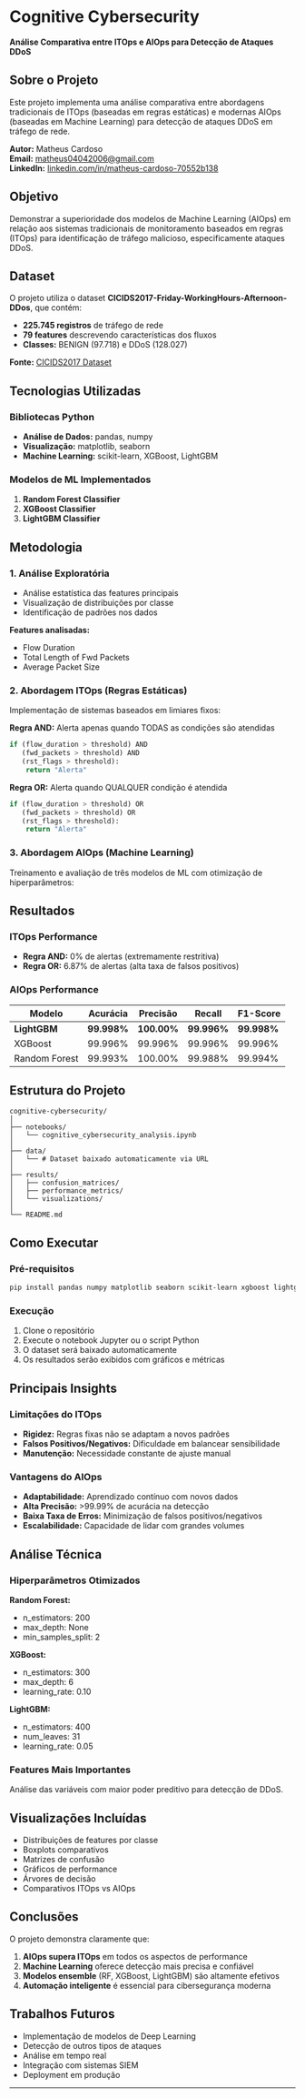 # Cognitive Cybersecurity

**Análise Comparativa entre ITOps e AIOps para Detecção de Ataques DDoS**

## Sobre o Projeto

Este projeto implementa uma análise comparativa entre abordagens tradicionais de ITOps (baseadas em regras estáticas) e modernas AIOps (baseadas em Machine Learning) para detecção de ataques DDoS em tráfego de rede.

**Autor:** Matheus Cardoso  
**Email:** matheus04042006@gmail.com  
**LinkedIn:** [linkedin.com/in/matheus-cardoso-70552b138](http://www.linkedin.com/in/matheus-cardoso-70552b138)

## Objetivo

Demonstrar a superioridade dos modelos de Machine Learning (AIOps) em relação aos sistemas tradicionais de monitoramento baseados em regras (ITOps) para identificação de tráfego malicioso, especificamente ataques DDoS.

## Dataset

O projeto utiliza o dataset **CICIDS2017-Friday-WorkingHours-Afternoon-DDos**, que contém:
- **225.745 registros** de tráfego de rede
- **79 features** descrevendo características dos fluxos
- **Classes:** BENIGN (97.718) e DDoS (128.027)

**Fonte:** [CICIDS2017 Dataset](https://raw.githubusercontent.com/norisjunior/FIAPML/refs/heads/main/datasets/CICIDS2017-Friday-WorkingHours-Afternoon-DDos.pcap_ISCX.csv)

## Tecnologias Utilizadas

### Bibliotecas Python
- **Análise de Dados:** pandas, numpy
- **Visualização:** matplotlib, seaborn
- **Machine Learning:** scikit-learn, XGBoost, LightGBM

### Modelos de ML Implementados
1. **Random Forest Classifier**
2. **XGBoost Classifier** 
3. **LightGBM Classifier**

## Metodologia

### 1. Análise Exploratória
- Análise estatística das features principais
- Visualização de distribuições por classe
- Identificação de padrões nos dados

**Features analisadas:**
- Flow Duration
- Total Length of Fwd Packets
- Average Packet Size

### 2. Abordagem ITOps (Regras Estáticas)
Implementação de sistemas baseados em limiares fixos:

**Regra AND:** Alerta apenas quando TODAS as condições são atendidas
```python
if (flow_duration > threshold) AND 
   (fwd_packets > threshold) AND 
   (rst_flags > threshold):
    return "Alerta"
```

**Regra OR:** Alerta quando QUALQUER condição é atendida
```python
if (flow_duration > threshold) OR 
   (fwd_packets > threshold) OR 
   (rst_flags > threshold):
    return "Alerta"
```

### 3. Abordagem AIOps (Machine Learning)
Treinamento e avaliação de três modelos de ML com otimização de hiperparâmetros:

## Resultados

### ITOps Performance
- **Regra AND:** 0% de alertas (extremamente restritiva)
- **Regra OR:** 6.87% de alertas (alta taxa de falsos positivos)

### AIOps Performance
| Modelo | Acurácia | Precisão | Recall | F1-Score |
|--------|----------|----------|--------|----------|
| **LightGBM** | **99.998%** | **100.00%** | **99.996%** | **99.998%** |
| XGBoost | 99.996% | 99.996% | 99.996% | 99.996% |
| Random Forest | 99.993% | 100.00% | 99.988% | 99.994% |

## Estrutura do Projeto

```
cognitive-cybersecurity/
│
├── notebooks/
│   └── cognitive_cybersecurity_analysis.ipynb
│
├── data/
│   └── # Dataset baixado automaticamente via URL
│
├── results/
│   ├── confusion_matrices/
│   ├── performance_metrics/
│   └── visualizations/
│
└── README.md
```

## Como Executar

### Pré-requisitos
```bash
pip install pandas numpy matplotlib seaborn scikit-learn xgboost lightgbm
```

### Execução
1. Clone o repositório
2. Execute o notebook Jupyter ou o script Python
3. O dataset será baixado automaticamente
4. Os resultados serão exibidos com gráficos e métricas

## Principais Insights

### Limitações do ITOps
- **Rigidez:** Regras fixas não se adaptam a novos padrões
- **Falsos Positivos/Negativos:** Dificuldade em balancear sensibilidade
- **Manutenção:** Necessidade constante de ajuste manual

### Vantagens do AIOps
- **Adaptabilidade:** Aprendizado contínuo com novos dados
- **Alta Precisão:** >99.99% de acurácia na detecção
- **Baixa Taxa de Erros:** Minimização de falsos positivos/negativos
- **Escalabilidade:** Capacidade de lidar com grandes volumes

## Análise Técnica

### Hiperparâmetros Otimizados

**Random Forest:**
- n_estimators: 200
- max_depth: None
- min_samples_split: 2

**XGBoost:**
- n_estimators: 300
- max_depth: 6
- learning_rate: 0.10

**LightGBM:**
- n_estimators: 400
- num_leaves: 31
- learning_rate: 0.05

### Features Mais Importantes
Análise das variáveis com maior poder preditivo para detecção de DDoS.

## Visualizações Incluídas

- Distribuições de features por classe
- Boxplots comparativos
- Matrizes de confusão
- Gráficos de performance
- Árvores de decisão
- Comparativos ITOps vs AIOps

## Conclusões

O projeto demonstra claramente que:

1. **AIOps supera ITOps** em todos os aspectos de performance
2. **Machine Learning** oferece detecção mais precisa e confiável
3. **Modelos ensemble** (RF, XGBoost, LightGBM) são altamente efetivos
4. **Automação inteligente** é essencial para cibersegurança moderna

## Trabalhos Futuros

- Implementação de modelos de Deep Learning
- Detecção de outros tipos de ataques
- Análise em tempo real
- Integração com sistemas SIEM
- Deployment em produção



---
